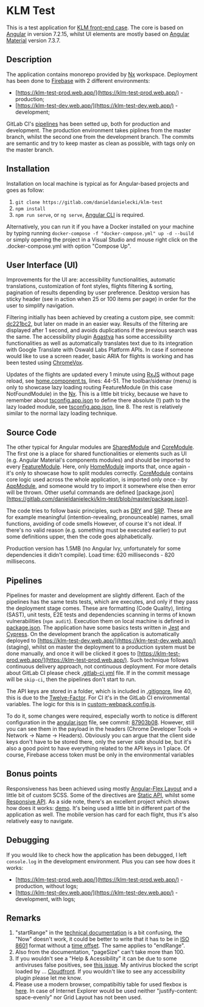# KLM Test

This is a test application for [KLM front-end case](https://bitbucket.org/afklmdevnet/frontend-case/src/master/). The core is based on [Angular](https://angular.io) in version 7.2.15, whilst UI elements are mostly based on [Angular Material](https://material.angular.io) version 7.3.7.

## Description

The application contains monorepo provided by [Nx](https://nx.dev/) workspace. Deployment has been done to [Firebase](https://firebase.google.com/docs/hosting) with 2 different environments:

- [https://klm-test-prod.web.app/](https://klm-test-prod.web.app/) - production;
- [https://klm-test-dev.web.app/](https://klm-test-dev.web.app/) - development;

GitLab CI's [pipelines](https://gitlab.com/danieldanielecki/klm-test/pipelines) has been setted up, both for production and development. The production environment takes piplines from the master branch, whilst the second one from the development branch. The commits are semantic and try to keep master as clean as possible, with tags only on the master branch.

## Installation

Installation on local machine is typical as for Angular-based projects and goes as follow:

1. `git clone https://gitlab.com/danieldanielecki/klm-test`
2. `npm install`
3. `npm run serve`, or `ng serve`, [Angular CLI](https://cli.angular.io/) is required.

Alternatively, you can run it if you have a Docker installed on your machine by typing running `docker-compose -f "docker-compose.yml" up -d --build` or simply opening the project in a Visual Studio and mouse right click on the .docker-compose.yml with option "Compose Up".

## User Interface (UI)

Improvements for the UI are: accessibility functionalities, automatic translations, customization of font styles, flights filtering & sorting, pagination of results depending by user preference. Desktop version has sticky header (see in action when 25 or 100 items per page) in order for the user to simplify navigation.

Filtering initially has been achieved by creating a custom pipe, see commit: [dc221bc2](https://gitlab.com/danieldanielecki/klm-test/commit/dc221bc246b9c35be924b910ca93a1781c119ba0), but later on made in an easier way. Results of the filtering are displayed after 1 second, and avoids duplications if the previous search was the same. The accessibility plugin [Agastya](https://oswaldlabs.com/platform/agastya/) has some accessibility functionalities as well as automatically translates text due to its integration with Google Translate with Oswald Labs Platform APIs. In case if someone would like to use a screen reader, basic ARIA for flights is working and has been tested using [ChromeVox](https://chrome.google.com/webstore/detail/chromevox/kgejglhpjiefppelpmljglcjbhoiplfn?hl=en-GB).

Updates of the flights are updated every 1 minute using [RxJS](https://rxjs.dev/) without page reload, see [home.component.ts](https://gitlab.com/danieldanielecki/klm-test/blob/master/libs/home/src/lib/home/home.component.ts), lines: 44-51. The toolbar/sidenav (menu) is only to showcase lazy loading routing FeatureModule (in this case NotFoundModule) in the [Nx](https://nx.dev/). This is a little bit tricky, because we have to remember about [tsconfig.app.json](https://gitlab.com/danieldanielecki/klm-test/blob/master/apps/workspace-klm/tsconfig.app.json) to define there absolute (!) path to the lazy loaded module, see [tsconfig.app.json](https://gitlab.com/danieldanielecki/klm-test/blob/master/apps/workspace-klm/tsconfig.app.json), line 8. The rest is relatively similar to the normal lazy loading technique.

## Source Code

The other typical for Angular modules are [SharedModule](https://gitlab.com/danieldanielecki/klm-test/blob/master/libs/shared/src/lib/shared.module.ts) and [CoreModule](https://gitlab.com/danieldanielecki/klm-test/blob/master/libs/core/src/lib/core.module.ts). The first one is a place for shared functionalities or elements such as UI (e.g. Angular Material's components modules) and should be imported to every [FeatureModule](https://angular.io/guide/feature-modules). Here, only [HomeModule](https://gitlab.com/danieldanielecki/klm-test/blob/master/libs/home/src/lib/home.module.ts) imports that, once again - it's only to showcase how to split modules correctly. [CoreModule](https://gitlab.com/danieldanielecki/klm-test/blob/master/libs/core/src/lib/core.module.ts) contains core logic used across the whole application, is imported only once - by [AppModule](https://gitlab.com/danieldanielecki/klm-test/blob/master/apps/workspace-klm/src/app/app.module.ts), and someone would try to import it somewhere else then error will be thrown. Other useful commands are defined [package.json][https://gitlab.com/danieldanielecki/klm-test/blob/master/package.json].

The code tries to follow basic principles, such as [DRY](https://www.techopedia.com/definition/33513/dry-principle) and [SRP](https://www.techopedia.com/definition/33785/single-responsibility-principle-srp). These are for example meaningful (intention-revealing, pronounceable) names, small functions, avoiding of code smells However, of course it's not ideal. If there's no valid reason (e.g. something must be executed earlier) to put some definitions upper, then the code goes alphabetically.

Production version has 1.5MB (no Angular Ivy, unfortunately for some dependencies it didn't compile). Load time: 620 milliseconds - 820 millisecons.

## Pipelines

Pipelines for master and development are slightly different. Each of the pipelines has the same tests tests, which are executes, and only if they pass the deployment stage comes. These are formatting (Code Quality), linting (SAST), unit tests, E2E tests and dependencies scanning in terms of known vulnerabilities (`npm audit`). Execution them on local machine is defined in [package.json](https://gitlab.com/danieldanielecki/klm-test/blob/master/package.json). The application have some basics tests written in [Jest](https://jestjs.io/) and [Cypress](https://www.cypress.io/). On the development branch the application is automatically deployed to [https://klm-test-dev.web.app/](https://klm-test-dev.web.app/) (staging), whilst on master the deployment to a production system must be done manually, and once it will be clicked it goes to [https://klm-test-prod.web.app/](https://klm-test-prod.web.app/). Such technique follows continuous delivery approach, not continuous deployment. For more details about GitLab CI please check [.gitlab-ci.yml](https://gitlab.com/danieldanielecki/klm-test/blob/master/.gitlab-ci.yml) file. If in the commit message will be `skip-ci`, then the pipelines don't start to run.

The API keys are stored in a folder, which is included in [.gitignore](https://gitlab.com/danieldanielecki/klm-test/blob/master/.gitignore), line 40, this is due to the [Twelve-Factor](https://12factor.net/config). For CI it's in the GitLab CI environmental variables. The logic for this is in [custom-webpack.config.js](https://gitlab.com/danieldanielecki/klm-test/blob/master/custom-webpack.config.js).

To do it, some changes were required, especially worth to notice is different configuration in the [angular.json](https://gitlab.com/danieldanielecki/klm-test/blob/master/angular.json) file, see commit: [87903b08](https://gitlab.com/danieldanielecki/klm-test/commit/87903b08eed4302ba1b3cda936e0a7f2bb4f46f0). However, still you can see them in the payload in the headers (Chrome Developer Tools -> Network -> Name -> Headers). Obviously you can argue that the client side keys don't have to be stored there, only the server side should be, but it's also a good point to have everything related to the API keys in 1 place. Of course, Firebase access token must be only in the environmental variables

## Bonus points

Responsiveness has been achieved using mostly [Angular-Flex Layout](https://github.com/angular/flex-layout) and a little bit of custom SCSS. Some of the directives are [Static API](https://github.com/angular/flex-layout/wiki/Declarative-API-Overview), whilst some [Responsive API](https://github.com/angular/flex-layout/wiki/Responsive-API). As a side note, there's an excellent project which shows how does it works: [demo](https://tburleson-layouts-demos.firebaseapp.com/#/docs). It's being used a little bit in different part of the application as well. The mobile version has card for each flight, thus it's also relatively easy to navigate.

## Debugging

If you would like to check how the application has been debugged, I left `console.log` in the development environment. Plus you can see how does it works:

- [https://klm-test-prod.web.app/](https://klm-test-prod.web.app/) - production, without logs;
- [https://klm-test-dev.web.app/](https://klm-test-dev.web.app/) - development, with logs;

## Remarks

1. "startRange" in the [technical documentation](https://developer.airfranceklm.com/docs/read/opendata/flight_status_api/method_reference/GET_flightstatus) is a bit confusing, the "Now" doesn't work, it could be better to write that it has to be in [ISO 8601](https://en.wikipedia.org/wiki/ISO_8601) format without a [time offset](https://en.wikipedia.org/wiki/UTC_offset). The same applies to "endRange".
2. Also from the documentation, "pageSize" can't take more than 100.
3. If you wouldn't see a "Help & Acessibility" it can be due to some antiviruses false positives, see [this issue](https://github.com/sockjs/sockjs-client/issues/300#issuecomment-208092544). My antivirus blocked the script loaded by ... [Cloudfront](https://aws.amazon.com/cloudfront/). If you wouldn't like to see any accessibility plugin please let me know.
4. Please use a modern browser, compatibiltiy table for used flexbox is [here](https://caniuse.com/#search=flexbox). In case of Internet Explorer would be used neither "justify-content: space-evenly" nor Grid Layout has not been used.
